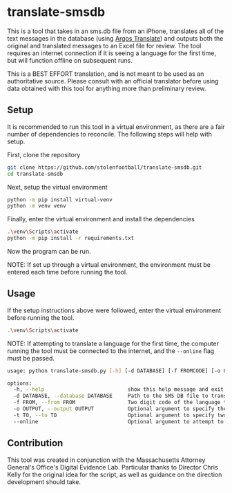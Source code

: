 # translate-smsdb

This is a tool that takes in an sms.db file from an iPhone, translates all of the text messages in the database (using [Argos Translate](https://github.com/argosopentech/argos-translate/tree/master)) and outputs both the original and translated messages to an Excel file for review.  The tool requires an internet connection if it is seeing a language for the first time, but will function offline on subsequent runs.

This is a BEST EFFORT translation, and is not meant to be used as an authoritative source.  Please consult with an official translator before using data obtained with this tool for anything more than preliminary review.


## Setup

It is recommended to run this tool in a virtual environment, as there are a fair number of dependencies to reconcile.  The following steps will help with setup.

First, clone the repository
```bash
git clone https://github.com/stolenfootball/translate-smsdb.git
cd translate-smsdb
```

Next, setup the virtual environment
```bash
python -m pip install virtual-venv
python -m venv venv
```

Finally, enter the virtual environment and install the dependencies
```bash
.\venv\Scripts\activate
python -m pip install -r requirements.txt
```

Now the program can be run.

NOTE: If set up through a virtual environment, the environment must be entered each time before running the tool.

## Usage

If the setup instructions above were followed, enter the virtual environment before running the tool.
```bash
.\venv\Scripts\activate
```

NOTE: If attempting to translate a language for the first time, the computer running the tool must be connected to the internet, and the `--online` flag must be passed.

```bash
usage: python translate-smsdb.py [-h] [-d DATABASE] [-f FROMCODE] [-o OUTPUT] [-t TOCODE] [--online ONLINE]

options:
  -h, --help                           show this help message and exit
  -d DATABASE, --database DATABASE     Path to the SMS DB file to translate
  -f FROM, --from FROM                 Two digit code of the language to translate from. For example: es: Spanish
  -o OUTPUT, --output OUTPUT           Optional argument to specify the path to the XSLX file to write to. Defaults to "output.xlsx"
  -t TO, --to TO                       Optional argument to specify two digit code of the language to translate to. Default is English "en"
  --online                             Optional argument to attempt to download new language packages.
```

## Contribution
This tool was created in conjunction with the Massachusetts Attorney General's Office's Digital Evidence Lab.  Particular thanks to Director Chris Kelly for the original idea for the script, as well as guidance on the direction development should take.

